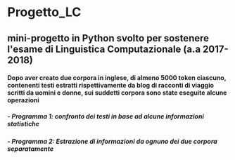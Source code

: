 # Progetto_LC
## mini-progetto in Python svolto per sostenere l'esame di Linguistica Computazionale (a.a 2017-2018)

#### Dopo aver creato due corpora in inglese, di almeno 5000 token ciascuno, contenenti testi estratti rispettivamente da blog di racconti di viaggio scritti da uomini e donne, sui suddetti corpora sono state eseguite alcune operazioni 
##### - Programma 1: confronto dei testi in base ad alcune informazioni statistiche 
##### - Programma 2: Estrazione di informazioni da ognuno dei due corpora separatamente
